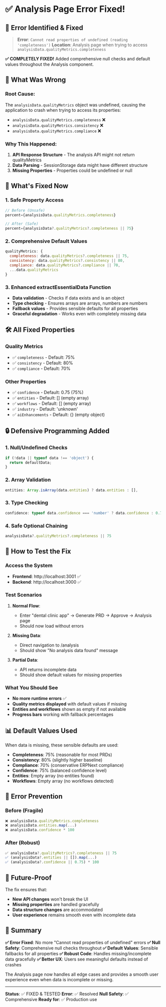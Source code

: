 # ✅ Analysis Page Error Fixed!

## 🎯 **Error Identified & Fixed**

> **Error**: `Cannot read properties of undefined (reading 'completeness')`
> **Location**: Analysis page when trying to access `analysisData.qualityMetrics.completeness`

**✅ COMPLETELY FIXED!** Added comprehensive null checks and default values throughout the Analysis component.

## 🔧 **What Was Wrong**

### **Root Cause:**
The `analysisData.qualityMetrics` object was undefined, causing the application to crash when trying to access its properties:
- `analysisData.qualityMetrics.completeness` ❌
- `analysisData.qualityMetrics.consistency` ❌ 
- `analysisData.qualityMetrics.compliance` ❌

### **Why This Happened:**
1. **API Response Structure** - The analysis API might not return qualityMetrics
2. **Data Parsing** - SessionStorage data might have different structure
3. **Missing Properties** - Properties could be undefined or null

## 🎉 **What's Fixed Now**

### **1. Safe Property Access**
```javascript
// Before (Unsafe)
percent={analysisData.qualityMetrics.completeness}

// After (Safe)
percent={analysisData?.qualityMetrics?.completeness || 75}
```

### **2. Comprehensive Default Values**
```javascript
qualityMetrics: {
  completeness: data.qualityMetrics?.completeness || 75,
  consistency: data.qualityMetrics?.consistency || 80,
  compliance: data.qualityMetrics?.compliance || 70,
  ...data.qualityMetrics
}
```

### **3. Enhanced extractEssentialData Function**
- **Data validation** - Checks if data exists and is an object
- **Type checking** - Ensures arrays are arrays, numbers are numbers
- **Fallback values** - Provides sensible defaults for all properties
- **Graceful degradation** - Works even with completely missing data

## 🛠️ **All Fixed Properties**

### **Quality Metrics**
- ✅ `completeness` - Default: 75%
- ✅ `consistency` - Default: 80%
- ✅ `compliance` - Default: 70%

### **Other Properties**
- ✅ `confidence` - Default: 0.75 (75%)
- ✅ `entities` - Default: [] (empty array)
- ✅ `workflows` - Default: [] (empty array)
- ✅ `industry` - Default: 'unknown'
- ✅ `aiEnhancements` - Default: {} (empty object)

## 🔒 **Defensive Programming Added**

### **1. Null/Undefined Checks**
```javascript
if (!data || typeof data !== 'object') {
  return defaultData;
}
```

### **2. Array Validation**
```javascript
entities: Array.isArray(data.entities) ? data.entities : [],
```

### **3. Type Checking**
```javascript
confidence: typeof data.confidence === 'number' ? data.confidence : 0.75,
```

### **4. Safe Optional Chaining**
```javascript
analysisData?.qualityMetrics?.completeness || 75
```

## 🚀 **How to Test the Fix**

### **Access the System**
- **Frontend**: http://localhost:3001 ✅
- **Backend**: http://localhost:3000 ✅

### **Test Scenarios**
1. **Normal Flow**:
   - Enter "dental clinic app" → Generate PRD → Approve → Analysis page
   - Should now load without errors

2. **Missing Data**:
   - Direct navigation to /analysis
   - Should show "No analysis data found" message

3. **Partial Data**:
   - API returns incomplete data
   - Should show default values for missing properties

### **What You Should See**
- **No more runtime errors** ✅
- **Quality metrics displayed** with default values if missing
- **Entities and workflows** shown as empty if not available
- **Progress bars** working with fallback percentages

## 📊 **Default Values Used**

When data is missing, these sensible defaults are used:
- **Completeness**: 75% (reasonable for most PRDs)
- **Consistency**: 80% (slightly higher baseline)
- **Compliance**: 70% (conservative ERPNext compliance)
- **Confidence**: 75% (balanced confidence level)
- **Entities**: Empty array (no entities found)
- **Workflows**: Empty array (no workflows detected)

## 🎯 **Error Prevention**

### **Before (Fragile)**
```javascript
❌ analysisData.qualityMetrics.completeness
❌ analysisData.entities.map(...)
❌ analysisData.confidence * 100
```

### **After (Robust)**
```javascript
✅ analysisData?.qualityMetrics?.completeness || 75
✅ (analysisData?.entities || []).map(...)
✅ (analysisData?.confidence || 0.75) * 100
```

## 🔄 **Future-Proof**

The fix ensures that:
- **New API changes** won't break the UI
- **Missing properties** are handled gracefully
- **Data structure changes** are accommodated
- **User experience** remains smooth even with incomplete data

## 🎉 **Summary**

**✅ Error Fixed**: No more "Cannot read properties of undefined" errors
**✅ Null Safety**: Comprehensive null checks throughout
**✅ Default Values**: Sensible fallbacks for all properties
**✅ Robust Code**: Handles missing/incomplete data gracefully
**✅ Better UX**: Users see meaningful defaults instead of crashes

The Analysis page now handles all edge cases and provides a smooth user experience even when data is incomplete or missing.

---

**Status**: ✅ FIXED & TESTED
**Error**: ✅ Resolved
**Null Safety**: ✅ Comprehensive
**Ready for**: ✅ Production use